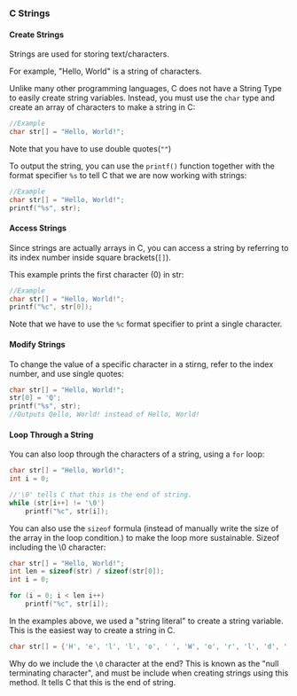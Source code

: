 ### C Strings

#### Create Strings

Strings are used for storing text/characters.

For example, "Hello, World" is a string of characters.

Unlike many other programming languages, C does not have a String Type to easily create string variables. Instead, you must use the `char` type and create an array of characters to make a string in C:

```c
//Example
char str[] = "Hello, World!";
```

Note that you have to use double quotes(`""`)

To output the string, you can use the `printf()` function together with the format specifier `%s` to tell C that we are now working with strings:

```c
//Example
char str[] = "Hello, World!";
printf("%s", str);
```

#### Access Strings

Since strings are actually arrays in C, you can access a string by referring to its index number inside square brackets(`[]`).

This example prints the first character (0) in str:

```c
//Example
char str[] = "Hello, World!";
printf("%c", str[0]);
```

Note that we have to use the `%c` format specifier to print a single character.

#### Modify Strings

To change the value of a specific character in a stirng, refer to the index number, and use single quotes:

```c
char str[] = "Hello, World!";
str[0] = 'Q';
printf("%s", str);
//Outputs Qello, World! instead of Hello, World!
```

#### Loop Through a String

You can also loop through the characters of a string, using a `for` loop:

```c
char str[] = "Hello, World!";
int i = 0;

//'\0' tells C that this is the end of string.
while (str[i++] != '\0')
    printf("%c", str[i]);
```

You can also use the `sizeof` formula (instead of manually write the size of the array in the loop condition.) to make the loop more sustainable. Sizeof including the \0 character:

```c
char str[] = "Hello, World!";
int len = sizeof(str) / sizeof(str[0]);
int i = 0;

for (i = 0; i < len i++)
    printf("%c", str[i]);
```

In the examples above, we used a "string literal" to create a string variable. This is the easiest way to create a string in C.

```c
char str[] = {'H', 'e', 'l', 'l', 'o', ' ', 'W', 'o', 'r', 'l', 'd', '!', '\0'};
```

Why do we include the `\0` character at the end? This is known as the "null terminating character", and must be include when creating strings using this method. It tells C that this is the end of string.